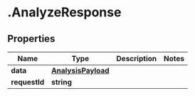 # .AnalyzeResponse

## Properties

Name | Type | Description | Notes
------------ | ------------- | ------------- | -------------
**data** | [**AnalysisPayload**](AnalysisPayload.md) |  | 
**requestId** | **string** |  | 


